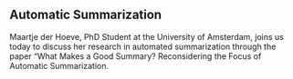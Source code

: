 ## Automatic Summarization

Maartje der Hoeve, PhD Student at the University of Amsterdam, joins us today to discuss her research in automated summarization through the paper “What Makes a Good Summary? Reconsidering the Focus of Automatic Summarization.


